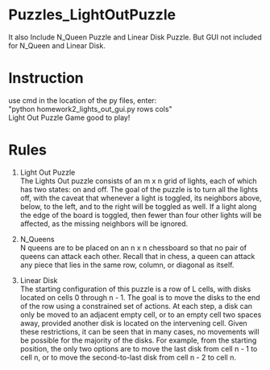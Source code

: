 # Puzzles_LightOutPuzzle
It also Include N_Queen Puzzle and Linear Disk Puzzle. But GUI not included for N_Queen and Linear Disk.

# Instruction
use cmd in the location of the py files, enter:\
"python homework2_lights_out_gui.py rows cols"\
Light Out Puzzle Game good to play!

# Rules
1. Light Out Puzzle\
The Lights Out puzzle consists of an m x n grid of lights, each of which has two
states: on and off. The goal of the puzzle is to turn all the lights off, with the
caveat that whenever a light is toggled, its neighbors above, below, to the left,
and to the right will be toggled as well. If a light along the edge of the board is
toggled, then fewer than four other lights will be affected, as the missing
neighbors will be ignored.

2. N_Queens\
N queens are to be placed on an n x n chessboard so that no pair of queens can
attack each other. Recall that in chess, a queen can attack any piece that lies in
the same row, column, or diagonal as itself.

3. Linear Disk\
The starting configuration of this puzzle is a row of L cells, with disks located on
cells 0 through n - 1. The goal is to move the disks to the end of the row using a
constrained set of actions. At each step, a disk can only be moved to an adjacent
empty cell, or to an empty cell two spaces away, provided another disk is located
on the intervening cell. Given these restrictions, it can be seen that in many
cases, no movements will be possible for the majority of the disks. For example,
from the starting position, the only two options are to move the last disk from
cell n - 1 to cell n, or to move the second-to-last disk from cell n - 2 to cell n.
